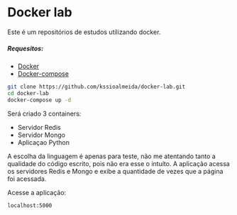 # Docker lab

Este é um repositórios de estudos utilizando docker.

##### Requesitos:

* [Docker] 
* [Docker-compose] 


```bash
git clone https://github.com/kssioalmeida/docker-lab.git
cd docker-lab
docker-compose up -d
```

Será criado 3 containers:
- Servidor Redis
- Servidor Mongo
- Aplicaçao Python

A escolha da linguagem é apenas para teste, não me atentando tanto a qualidade do código escrito, pois não era esse o intuíto. A aplicação acessa os servidores Redis e Mongo e exibe a quantidade de vezes que a página foi acessada.


Acesse a aplicação:

```bash
localhost:5000
```


[docker]: <https://www.docker.com/>
[docker-compose]: <https://docs.docker.com/compose/>

